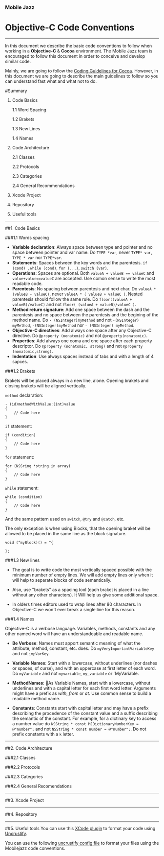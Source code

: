 ### Mobile Jazz 
# Objective-C Code Conventions
---
In this document we describe the basic code conventions to follow when working in a **Objective-C** & **Cocoa** environment. The Mobile Jazz team is encouraged to follow this document in order to conceive and develop similar code.

Mainly, we are going to follow the [Coding Guidelines for Cocoa](https://developer.apple.com/library/mac/documentation/Cocoa/Conceptual/CodingGuidelines/CodingGuidelines.html#//apple_ref/doc/uid/10000146-SW1). However, in this document we are going to describe the main guidelines to follow so you can understand fast what and what not to do.

#Summary
1. Code Basics

	1.1 Word Spacing
	
	1.2 Brakets
	
	1.3 New Lines
	
	1.4 Names
	
2. Code Architecture

	2.1 Classes
	
	2.2 Protocols
	
	2.3 Categories
	
	2.4 General Recommendations

3. Xcode Project

4. Repository

5. Useful tools

---
##1. Code Basics

###1.1 Words spacing


- **Variable declaration**: Always space between type and pointer and no space between pointer and var name. Do `TYPE *var`, never `TYPE* var`, `TYPE * var` nor `TYPE*var`.
- **Statements**: Spaces between the key words and the parentesis. `if (cond) `, `while (cond)`, `for (...)`, `switch (var)`.
- **Operations**: Spaces are optional. Both `valueA + valueB == valueC` and `value+value==valueC` are accepted. Use comon sense to write the most readable code. 
- **Parentesis**: No spacing between parentesis and next char. Do `valueA * (valueB + valueC)`, never `valueA * ( valueB + valueC )`. Nested parentesis should follow the same rule. Do `floor((valueA + valueB)/valueC)` and not `floor( (valueA + valueB)/valueC )`.
- **Method return signature**: Add one space between the dash and the parentesis and no space between the parentesis and the begining of the method name. Do `- (NSInteger)myMethod` and not `-(NSInteger) myMethod`, `-(NSInteger)myMethod` nor `- (NSInteger) myMethod`.
- **Objective-C directives**: Add always one space after any Objective-C directive. Do `@property (nonatomic)` and not `@property(nonatomic)`.
- **Properties**: Add always one coma and one space after each property descriptor. Do `@property (nonatomic, strong)` and not `@property (nonatomic,strong)`. 
- **Indentation**: Use always spaces instead of tabs and with a length of 4 sapces.
 

###1.2 Brakets

Brakets will be placed always in a new line, alone. Opening brakets and closing brakets will be aligned vertically.

`method` declaration:

    - (id)methodWithValue:(int)value
    {
    	// Code here
    }

`if` statement:

    if (condition)
    {
    	// Code here
    }
    
`for` statement:

    for (NSSring *string in array)
    {
    	// Code here
    }
    
`while` statement:

    while (condition)
    {
    	// Code here
    }
    
And the same pattern used on `switch`, `@try` and `@catch`, etc.

The only exception is when using Blocks, that the opening braket will be allowed to be placed in the same line as the block signature.

    void (^myBlock)() = ^{
    
    };

###1.3 New lines

- The goal is to write code the most vertically spaced possible with the minimum number of empty lines. We will add empty lines only when it will help to separate blocks of code semantically.

- Also, use "brakets" as a spacing tool (each braket is placed in a line without any other characters). It Will help us give some additional space.

- In olders times editors used to wrap lines after 80 characters. In Objective-C we won't ever break a single line for this reason.

###1.4 Names

Objective-C is a verbose language. Variables, methods, constants and any other named word will have an understandeable and readable name.

- **Be Verbose**: Names must apport semantic meaning of what the attribute, method, constant, etc. does. Do `myVeryImportantVariableKey` and not `impVarKey`.

- **Variable Names**: Start with a lowercase, without underlines (nor dashes or spaces, of curse), and with an uppercase at first letter of each word. Do `myVariable` and not `myvariable`, `my_variable` or `MyVariable.

- **MethodNames**: As Variable Names, start with a lowercase, without underlines and with a capital letter for each first word letter. Arguments might have a prefix as *with*, *from* or *at*. Use common sense to build a readable method name.

- **Constants**: Constants start with capital letter and may have a prefix describing the procedence of the constant value and a suffix describing the semantic of the constant. For example, for a dictinary key to access a number value do `NSString * const MJDictionaryNumberKey = @"number";` and not `NSString * const number = @"number";`. Do not prefix constants with a `k` letter.

---
##2. Code Architecture

###2.1 Classes

###2.2 Protocols

###2.3 Categories

###2.4 General Recomendations

---
##3. Xcode Project


---
##4. Repository

---
##5. Useful tools
You can use this [XCode plugin](https://github.com/mobilejazz/CodeConventions/blob/master/ObjectiveC.md) to format your code using [Uncrustify](https://github.com/bengardner/uncrustify).

You can use the following [uncrustify config file](https://github.com/mobilejazz/CodeConventions/tree/master/ObjectiveC) to format your files using the Mobilejazz code conventions.

